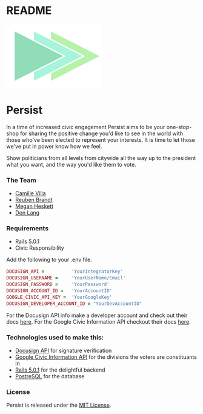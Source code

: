 # README
![Persist](/app/assets/images/persist-logo.png)

# Persist

In a time of increased civic engagement Persist aims to be your one-stop-shop for sharing the positive change you'd like to see in the world with those who've been elected to represent your interests.  It is time to let those we've put in power know how we feel.

Show politicians from all levels from citywide all the way up to the president what you want, and the way you'd like them to vote.

### The Team
* [Camille Villa](https://www.linkedin.com/in/camillevilla)
* [Reuben Brandt](https://www.linkedin.com/in/reubenbrandt)
* [Megan Heskett](https://www.linkedin.com/in/maheskett)
* [Don Lang](https://www.linkedin.com/in/donaldlang2)

### Requirements
* Rails 5.0.1
* Civic Responsibility

Add the following to your .env file.
```ruby
DOCUSIGN_API =          'YourIntegratorKey'
DOCUSIGN_USERNAME =     'YourUserName/Email'
DOCUSIGN_PASSWORD =     'YourPassword'
DOCUSIGN_ACCOUNT_ID =   'YourAccountID'
GOOGLE_CIVIC_API_KEY =  'YourGoogleKey'
DOCUSIGN_DEVELOPER_ACCOUNT_ID = "YourDevAccountID"
```
For the Docusign API info make a developer account and check out their docs [here](https://www.docusign.com/developer-center).
For the Google Civic Information API checkout their docs [here](https://developers.google.com/civic-information/).

### Technologies used to make this:

 * [Docusign API](https://www.docusign.com/developer-center) for signature verification
 * [Google Civic  Information API](https://developers.google.com/civic-information/) for the divisions the voters are constituants in
 * [Rails 5.0.1](https://github.com/rails/rails) for the delightful backend
 * [PostreSQL](https://www.postgresql.org/) for the database

 ### License
 Persist is released under the [MIT License](https://opensource.org/licenses/MIT).
